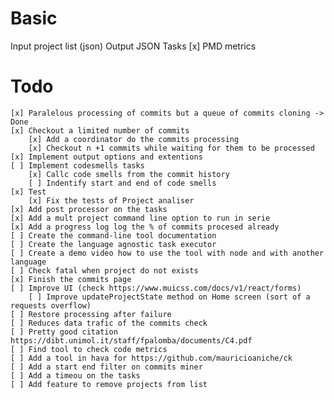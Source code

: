 # Basic
Input project list (json)
Output
	JSON
Tasks
    [x] PMD metrics
# Todo
	[x] Paralelous processing of commits but a queue of commits cloning -> Done
	[x] Checkout a limited number of commits
        [x] Add a coordinator do the commits processing
		[x] Checkout n +1 commits while waiting for them to be processed
	[x] Implement output options and extentions
	[ ] Implement codesmells tasks
        [x] Callc code smells from the commit history
        [ ] Indentify start and end of code smells
	[x] Test
        [x] Fix the tests of Project analiser
    [x] Add post processor on the tasks
    [x] Add a mult project command line option to run in serie
    [x] Add a progress log log the % of commits procesed already 
    [ ] Create the command-line tool documentation
    [ ] Create the language agnostic task executor
    [ ] Create a demo video how to use the tool with node and with another language
    [ ] Check fatal when project do not exists
    [x] Finish the commits page
    [ ] Improve UI (check https://www.muicss.com/docs/v1/react/forms)
        [ ] Improve updateProjectState method on Home screen (sort of a requests overflow)
    [ ] Restore processing after failure
    [ ] Reduces data trafic of the commits check
    [ ] Pretty good citation https://dibt.unimol.it/staff/fpalomba/documents/C4.pdf
    [ ] Find tool to check code metrics
    [ ] Add a tool in hava for https://github.com/mauricioaniche/ck
    [ ] Add a start end filter on commits miner
    [ ] Add a timeou on the tasks
    [ ] Add feature to remove projects from list